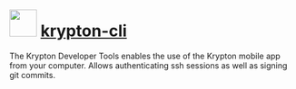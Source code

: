 # <img src="https://rawcdn.githack.com/Jarcho/chocolatey-packages/16776c89ff4ab34a16c1df5385701e04b6872269/krypton-cli/icon.png" width="48" height="48"/> [krypton-cli](https://chocolatey.org/packages/krypton-cli)

The Krypton Developer Tools enables the use of the Krypton mobile app from your computer. Allows authenticating ssh sessions as well as signing git commits.
